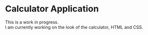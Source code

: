 # Calculator Application
This is a work in progress. 
<br>
I am currently working on the look of the calculator, HTML and CSS.
